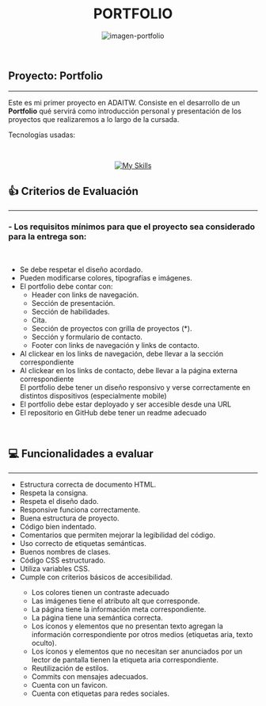 <h1 align="center"> PORTFOLIO </h1>
<p align="center">
    <img src="https://github.com/MelanieDiPardo/tp-portfolio/assets/90484318/692e58af-ee4e-4474-810d-ab7ca2cf65e5" alt="imagen-portfolio">
</p>
&nbsp;

<h2> Proyecto: Portfolio </h2>

---

<p>
    Este es mi primer proyecto en ADAITW. Consiste en el desarrollo de un <strong>Portfolio</strong> qué servirá como introducción personal y presentación de los proyectos que realizaremos a lo largo de la  cursada.  
</p>
Tecnologías usadas:

&nbsp;

<div align="center">

[![My Skills](https://skills.thijs.gg/icons?i=html,css)](https://skills.thijs.gg)

</div>

<h2> 👍 Criterios de Evaluación </h2>

---

<h3> - Los requisitos mínimos para que el proyecto sea considerado para la entrega son:</h3>
&nbsp;

<ul>
    <li>
        Se debe respetar el diseño acordado.
    </li>
    <li>
        Pueden modificarse colores, tipografías e imágenes.
    </li>
    <li>
        El portfolio debe contar con:
    <ul>
        <li>
            Header con links de navegación.
        </li>
        <li>
            Sección de presentación.
        </li>
        <li>
            Sección de habilidades.
        </li>
        <li>
            Cita.
        </li>
        <li>
            Sección de proyectos con grilla de proyectos (*).
        </li>
        <li>
            Sección y formulario de contacto.
        </li>
        <li>
            Footer con links de navegación y links de contacto.
        </li>
    </ul>
    <li>
        Al clickear en los links de navegación, debe llevar a la sección correspondiente
    </li>
    <li>
        Al clickear en los links de contacto, debe llevar a la página externa correspondiente
    </li>
        El portfolio debe tener un diseño responsivo y verse correctamente en distintos dispositivos (especialmente mobile)
    <li>
        El portfolio debe estar deployado y ser accesible desde una URL
    </li>
    <li>
        El repositorio en GitHub debe tener un readme adecuado
    </li>
    </ul>
&nbsp;

<h2> 💻 Funcionalidades a evaluar </h2>

---

<ul>
    <li>
        Estructura correcta de documento HTML.
    </li>
    <li>
        Respeta la consigna.
    </li>
    <li>
        Respeta el diseño dado.
    </li>
    <li>
        Responsive funciona correctamente.
    </li>
    <li>
        Buena estructura de proyecto.
    </li>
    <li>
        Código bien indentado.
    </li>
    <li>
        Comentarios que permiten mejorar la legibilidad del código.
    </li>
    <li>
        Uso correcto de etiquetas semánticas.
    </li>
    <li>
        Buenos nombres de clases.
    </li>
    <li>
        Código CSS estructurado.
    </li>
    <li>
        Utiliza variables CSS.
        </li>
    <li>
        Cumple con criterios básicos de accesibilidad.
    </li>
        <ul>
            <li>
                Los colores tienen un contraste adecuado
            </li>
            <li>
                Las imágenes tiene el atributo alt que corresponde.
            </li>
            <li>
                La página tiene la información meta correspondiente.
            </li>
            <li>
                La página tiene una semántica correcta.
            </li>
            <li>
                Los íconos y elementos que no presentan texto agregan la información correspondiente por otros medios (etiquetas aria, texto oculto).
            </li>
            <li>
                Los íconos y elementos que no necesitan ser anunciados por un lector de pantalla tienen la etiqueta aria correspondiente.
            </li>
            <li>
                Reutilización de estilos.
            </li>
            <li>
                Commits con mensajes adecuados.
            </li>
            <li>
                Cuenta con un favicon.
            </li>
            <li>
                Cuenta con etiquetas para redes sociales.
            </li>
        </ul>
</ul>

